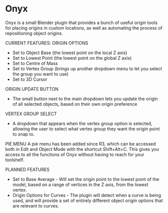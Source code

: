 Onyx
==========
Onyx is a small Blender plugin that provides a bunch of useful origin tools for placing origins in custom locations, as well as automating the process of repositioning object origins.

CURRENT FEATURES:
ORIGIN OPTIONS
- Set to Object Base (the lowest point on the local Z axis)
- Set to Lowest Point (the lowest point on the global Z axis)
- Set to Centre of Mass
- Set to Vertex Group (brings up another dropdown menu to let you select the group you want to use)
- Set to 3D Cursor

ORIGIN UPDATE BUTTON
- The small button next to the main dropdown lets you update the origin of all selected objects, based on their own origin preference

VERTEX GROUP SELECT
- A dropdown that appears when the vertex group option is selected, allowing the user to select what vertex group they want the origin point to snap to.

PIE MENU
A pie menu has been added since R3, which can be accessed both in Edit and Object Mode with the shortcut Shift+Alt+C.  This gives you access to all the functions of Onyx without having to reach for your toolshelf.



PLANNED FEATURES
- Set to Base Average - Will set the origin point to the lowest point of the model, based on a range of vertices in the Z axis, from the lowest vertex.
- Origin Options for Curves - The plugin will detect when a curve is being used, and will provide a set of entirely different object origin options that are relevant to curves.
